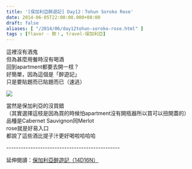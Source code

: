 ```yaml
---
title: '[保加利亞醉遊記] Day12：Tohun Soroko Rose'
date: 2014-06-05T22:00:00.000+08:00
draft: false
aliases: [ "/2014/06/day12tohun-soroko-rose.html" ]
tags : [flavor - 飲！, travel-保加利亞]
---
```


這裡沒有酒鬼  
但為甚麼用餐時沒有喝酒  
回到apartment都要去開一枝？  
好簡單，因為這個是「醉遊記」  
只是要貼題而已貼題而已（速逃）  

![](/images/bulgaria12f.jpg)

當然是保加利亞的沒買錯  
（其實選擇這枝是因為買的時候怕apartment沒有開瓶器所以買可以扭開蓋的）  
品種是Cabernet Sauvignon同Merlot  
rose就是好易入口  
都說了這些酒比提子汁更好喝啦哈哈哈  
  
\-----------------------------------------------  
  
延伸閱讀：[保加利亞醉遊記（14D16N）](https://hidie.net/bulgaria14d16n/)
